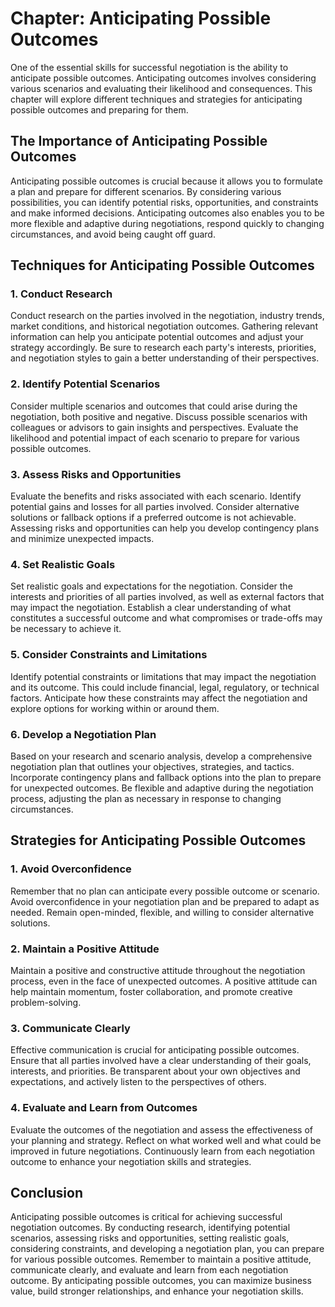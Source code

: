 Chapter: Anticipating Possible Outcomes
=======================================

One of the essential skills for successful negotiation is the ability to anticipate possible outcomes. Anticipating outcomes involves considering various scenarios and evaluating their likelihood and consequences. This chapter will explore different techniques and strategies for anticipating possible outcomes and preparing for them.

The Importance of Anticipating Possible Outcomes
------------------------------------------------

Anticipating possible outcomes is crucial because it allows you to formulate a plan and prepare for different scenarios. By considering various possibilities, you can identify potential risks, opportunities, and constraints and make informed decisions. Anticipating outcomes also enables you to be more flexible and adaptive during negotiations, respond quickly to changing circumstances, and avoid being caught off guard.

Techniques for Anticipating Possible Outcomes
---------------------------------------------

### 1. **Conduct Research**

Conduct research on the parties involved in the negotiation, industry trends, market conditions, and historical negotiation outcomes. Gathering relevant information can help you anticipate potential outcomes and adjust your strategy accordingly. Be sure to research each party's interests, priorities, and negotiation styles to gain a better understanding of their perspectives.

### 2. **Identify Potential Scenarios**

Consider multiple scenarios and outcomes that could arise during the negotiation, both positive and negative. Discuss possible scenarios with colleagues or advisors to gain insights and perspectives. Evaluate the likelihood and potential impact of each scenario to prepare for various possible outcomes.

### 3. **Assess Risks and Opportunities**

Evaluate the benefits and risks associated with each scenario. Identify potential gains and losses for all parties involved. Consider alternative solutions or fallback options if a preferred outcome is not achievable. Assessing risks and opportunities can help you develop contingency plans and minimize unexpected impacts.

### 4. **Set Realistic Goals**

Set realistic goals and expectations for the negotiation. Consider the interests and priorities of all parties involved, as well as external factors that may impact the negotiation. Establish a clear understanding of what constitutes a successful outcome and what compromises or trade-offs may be necessary to achieve it.

### 5. **Consider Constraints and Limitations**

Identify potential constraints or limitations that may impact the negotiation and its outcome. This could include financial, legal, regulatory, or technical factors. Anticipate how these constraints may affect the negotiation and explore options for working within or around them.

### 6. **Develop a Negotiation Plan**

Based on your research and scenario analysis, develop a comprehensive negotiation plan that outlines your objectives, strategies, and tactics. Incorporate contingency plans and fallback options into the plan to prepare for unexpected outcomes. Be flexible and adaptive during the negotiation process, adjusting the plan as necessary in response to changing circumstances.

Strategies for Anticipating Possible Outcomes
---------------------------------------------

### 1. **Avoid Overconfidence**

Remember that no plan can anticipate every possible outcome or scenario. Avoid overconfidence in your negotiation plan and be prepared to adapt as needed. Remain open-minded, flexible, and willing to consider alternative solutions.

### 2. **Maintain a Positive Attitude**

Maintain a positive and constructive attitude throughout the negotiation process, even in the face of unexpected outcomes. A positive attitude can help maintain momentum, foster collaboration, and promote creative problem-solving.

### 3. **Communicate Clearly**

Effective communication is crucial for anticipating possible outcomes. Ensure that all parties involved have a clear understanding of their goals, interests, and priorities. Be transparent about your own objectives and expectations, and actively listen to the perspectives of others.

### 4. **Evaluate and Learn from Outcomes**

Evaluate the outcomes of the negotiation and assess the effectiveness of your planning and strategy. Reflect on what worked well and what could be improved in future negotiations. Continuously learn from each negotiation outcome to enhance your negotiation skills and strategies.

Conclusion
----------

Anticipating possible outcomes is critical for achieving successful negotiation outcomes. By conducting research, identifying potential scenarios, assessing risks and opportunities, setting realistic goals, considering constraints, and developing a negotiation plan, you can prepare for various possible outcomes. Remember to maintain a positive attitude, communicate clearly, and evaluate and learn from each negotiation outcome. By anticipating possible outcomes, you can maximize business value, build stronger relationships, and enhance your negotiation skills.
